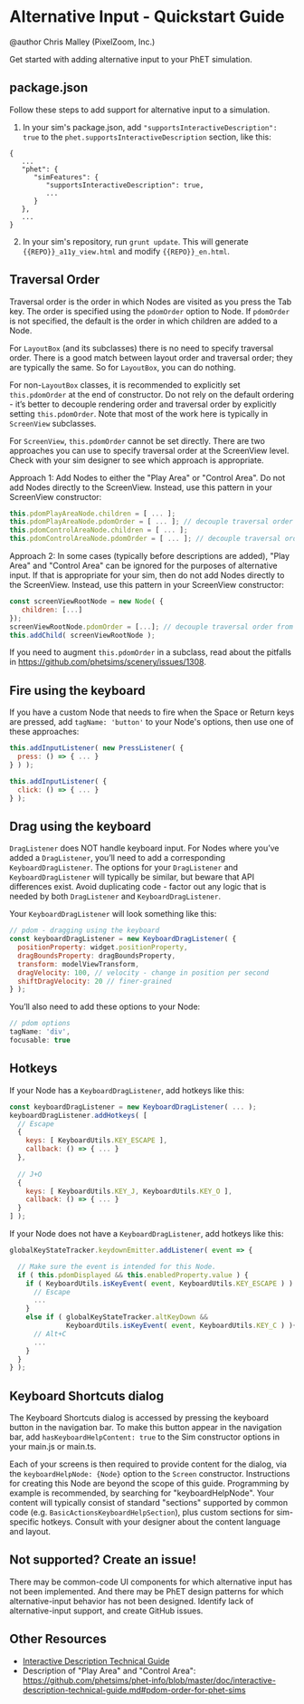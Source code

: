 # Alternative Input - Quickstart Guide

@author Chris Malley (PixelZoom, Inc.)

Get started with adding alternative input to your PhET simulation.

## package.json

Follow these steps to add support for alternative input to a simulation.

1. In your sim's package.json, add `"supportsInteractiveDescription": true` to the `phet.supportsInteractiveDescription` section, like this:

```
{
   ...
   "phet": {
      "simFeatures": {
         "supportsInteractiveDescription": true,
         ...
      }
   },
   ...
}
```

2. In your sim's repository, run `grunt update`. This will generate `{{REPO}}_a11y_view.html` and modify `{{REPO}}_en.html`.

## Traversal Order

Traversal order is the order in which Nodes are visited as you press the Tab key. The order is specified 
using the `pdomOrder` option to Node. If `pdomOrder` is not specified, the default is the order in which 
children are added to a Node.

For `LayoutBox` (and its subclasses) there is no need to specify traversal order. There is a good match between layout order and traversal order; they are typically the same.  So for `LayoutBox`, you can do nothing.

For non-`LayoutBox` classes, it is recommended to explicitly set `this.pdomOrder` at the end of constructor. 
Do not rely on the default ordering - it’s better to decouple rendering order and traversal order by explicitly setting `this.pdomOrder`. Note that most of the work here is typically in `ScreenView` subclasses.

For `ScreenView`, `this.pdomOrder` cannot be set directly. There are two approaches you can use to specify traversal order at the ScreenView level. Check with your sim designer to see which approach is appropriate.

Approach 1: Add Nodes to either the "Play Area" or "Control Area". Do not add Nodes directly to the ScreenView. Instead, use this pattern in your ScreenView constructor:
      
```js
this.pdomPlayAreaNode.children = [ ... ];
this.pdomPlayAreaNode.pdomOrder = [ ... ]; // decouple traversal order from rendering order
this.pdomControlAreaNode.children = [ ... ];
this.pdomControlAreaNode.pdomOrder = [ ... ]; // decouple traversal order from rendering order
```

Approach 2: In some cases (typically before descriptions are added), "Play Area" and "Control Area" can be 
ignored for the purposes of alternative input. If that is appropriate for your sim, then do not add Nodes 
directly to the ScreenView. Instead, use this pattern in your ScreenView constructor:

```js
const screenViewRootNode = new Node( {
   children: [...]
});
screenViewRootNode.pdomOrder = [...]; // decouple traversal order from rendering order
this.addChild( screenViewRootNode );
```

If you need to augment `this.pdomOrder` in a subclass, read about the pitfalls
in https://github.com/phetsims/scenery/issues/1308.

## Fire using the keyboard

If you have a custom Node that needs to fire when the Space or Return keys are pressed, add `tagName: 'button'` to your Node's options, then use one of these approaches:

```js
this.addInputListener( new PressListener( {
  press: () => { ... }
} ) );

this.addInputListener( {
  click: () => { ... }
} );
```

## Drag using the keyboard

`DragListener` does NOT handle keyboard input. For Nodes where you’ve added a `DragListener`, you’ll need to add a
corresponding `KeyboardDragListener`. The options for your `DragListener` and `KeyboardDragListener` will typically be similar, but beware that API differences exist. Avoid duplicating code - factor out any logic that is
needed by both `DragListener` and `KeyboardDragListener`.

Your `KeyboardDragListener` will look something like this:

```js
// pdom - dragging using the keyboard
const keyboardDragListener = new KeyboardDragListener( {
  positionProperty: widget.positionProperty,
  dragBoundsProperty: dragBoundsProperty,
  transform: modelViewTransform,
  dragVelocity: 100, // velocity - change in position per second
  shiftDragVelocity: 20 // finer-grained
} );
```

You’ll also need to add these options to your Node:

```js
// pdom options
tagName: 'div', 
focusable: true
```

## Hotkeys

If your Node has a `KeyboardDragListener`, add hotkeys like this:

```js
const keyboardDragListener = new KeyboardDragListener( ... );
keyboardDragListener.addHotkeys( [
  // Escape
  {
    keys: [ KeyboardUtils.KEY_ESCAPE ],
    callback: () => { ... }
  },
  
  // J+O
  {
    keys: [ KeyboardUtils.KEY_J, KeyboardUtils.KEY_O ],
    callback: () => { ... }
  }
] );
```

If your Node does not have a `KeyboardDragListener`, add hotkeys like this:

```js
globalKeyStateTracker.keydownEmitter.addListener( event => {

  // Make sure the event is intended for this Node.
  if ( this.pdomDisplayed && this.enabledProperty.value ) {
    if ( KeyboardUtils.isKeyEvent( event, KeyboardUtils.KEY_ESCAPE ) ) {
      // Escape
      ...
    }
    else if ( globalKeyStateTracker.altKeyDown && 
              KeyboardUtils.isKeyEvent( event, KeyboardUtils.KEY_C ) ){
      // Alt+C
      ...
    }
  }
} );
```

## Keyboard Shortcuts dialog

The Keyboard Shortcuts dialog is accessed by pressing the keyboard button in the navigation bar. 
To make this button appear in the navigation bar, add `hasKeyboardHelpContent: true` to the Sim 
constructor options in your main.js or main.ts. 

Each of your screens is then required to provide content for the dialog, via the 
`keyboardHelpNode: {Node}` option to the `Screen` constructor. Instructions for creating this
Node are beyond the scope of this guide.  Programming by example is recommended, by searching for "keyboardHelpNode".  Your content will typically consist of standard "sections" supported by common code
(e.g. `BasicActionsKeyboardHelpSection`),
plus custom sections for sim-specific hotkeys.  Consult with your designer about the content language and layout. 

## Not supported? Create an issue!

There may be common-code UI components for which alternative input has not been implemented. And there may be PhET design patterns for which alternative-input behavior has not been designed. Identify lack of alternative-input
support, and create GitHub issues.

## Other Resources

* [Interactive Description Technical Guide](https://github.com/phetsims/phet-info/blob/4839f03214bbba21b4621f80aea8e78a9519fb43/doc/interactive-description-technical-guide.md)
* Description of "Play Area" and "Control Area": https://github.com/phetsims/phet-info/blob/master/doc/interactive-description-technical-guide.md#pdom-order-for-phet-sims
